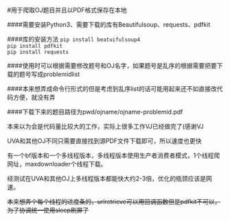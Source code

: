 #用于爬取OJ题目并且以PDF格式保存在本地   
  
####需要安装Python3、需要下载的库有Beautifulsoup、requests、pdfkit

####库的安装方法
```pip install beatuifulsoup4```  
```pip install pdfkit```  
```pip install requests```  

####使用时可以根据需要修改题号和OJ名字，如果题号是乱序的根据需要把要下载的题号写成problemidlist 

####本来想弄成命令行形式的但是考虑到乱序list的话可能用起来还不如直接改代码方便，就没有弄    

####下载下来的题目路径为pwd/ojname/ojname-problemid.pdf   
  
本来以为会是代码量比较大的工作，实际上很多工作VJ已经做完了(感谢VJ  
  
UVA和其他OJ不同只需要直接找到源PDF文件下载即可，所以速度也更快   
  
有一个bf版本和一个多线程版本，多线程版本使用生产者消费者模式，1个线程爬网址，maxdownloader个线程下载。  
  
经测试在UVA和其他OJ上多线程版本都能快大约2-3倍，优化的瓶颈应该是网速。  
  
~~本来想弄个每个线程的进度条的，urlretrieve可以用回调函数但是pdfkit不可以，为了协调统一使用sleep刷屏了~~  
